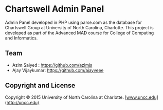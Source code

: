 Chartswell Admin Panel
=======

Admin Panel developed in PHP using parse.com as the database for Chartswell Group at University of North Carolina, Charlotte. This project is developed as part of the Advanced MAD course for College of Computing and Informatics.

## Team

* Azim Saiyed : https://github.com/azimjs
* Ajay Vijaykumar: https://github.com/ajayveee

## Copyright and License

Copyright &copy; 2015 University of North Carolina at Charlotte. [www.uncc.edu](http://uncc.edu)
